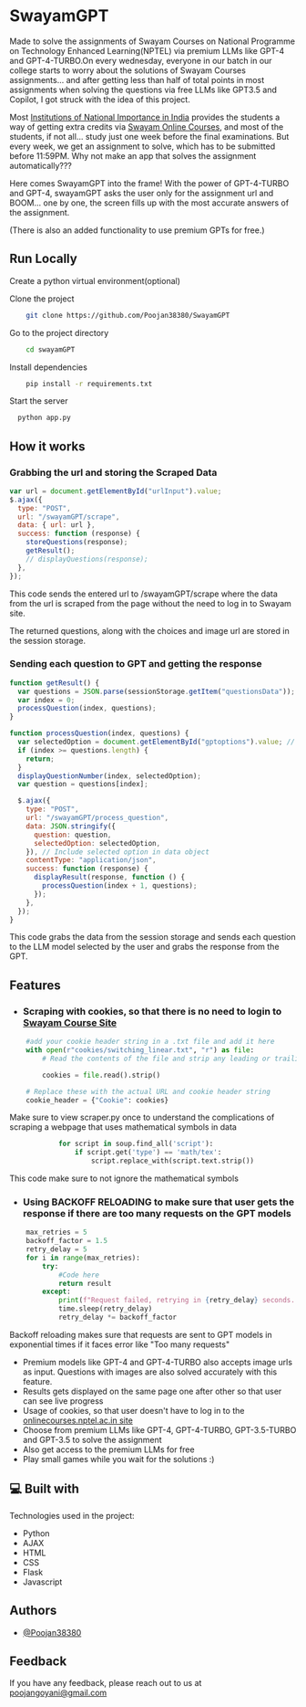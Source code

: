 # SwayamGPT

Made to solve the assignments of Swayam Courses on National Programme on Technology Enhanced Learning(NPTEL) via premium LLMs like GPT-4 and GPT-4-TURBO.On every wednesday, everyone in our batch in our college starts to worry about the solutions of Swayam Courses assignments... and after getting less than half of total points in most assignments when solving the questions via free LLMs like GPT3.5 and Copilot, I got struck with the idea of this project.

Most [Institutions of National Importance in India](https://www.education.gov.in/institutions-national-importance) provides the students a way of getting extra credits via [Swayam Online Courses](https://onlinecourses.nptel.ac.in), and most of the students, if not all... study just one week before the final examinations. But every week, we get an assignment to solve, which has to be submitted before 11:59PM. Why not make an app that solves the assignment automatically??? 

Here comes SwayamGPT into the frame!
With the power of GPT-4-TURBO and GPT-4, swayamGPT asks the user only for the assignment url and BOOM... one by one, the screen fills up with the most accurate answers of the assignment.

(There is also an added functionality to use premium GPTs for free.)

## Run Locally

Create a python virtual environment(optional)

<!--
Create a virtual python environment(optional)

```bash
    python -m venv name_of_virtual_environment
```

Run this command in a terminal with administrator privileges

```bash
    name_of_virtual_environment\Scripts\activate
``` -->

Clone the project

```bash
    git clone https://github.com/Poojan38380/SwayamGPT
```

Go to the project directory

```bash
    cd swayamGPT
```

Install dependencies

```bash
    pip install -r requirements.txt
```

Start the server

```bash
  python app.py
```

## How it works

### Grabbing the url and storing the Scraped Data

```javascript
var url = document.getElementById("urlInput").value;
$.ajax({
  type: "POST",
  url: "/swayamGPT/scrape",
  data: { url: url },
  success: function (response) {
    storeQuestions(response);
    getResult();
    // displayQuestions(response);
  },
});
```

This code sends the entered url to /swayamGPT/scrape where the data from the url is scraped from the page without the need to log in to Swayam site.

The returned questions, along with the choices and image url are stored in the session storage.

### Sending each question to GPT and getting the response

```javascript
function getResult() {
  var questions = JSON.parse(sessionStorage.getItem("questionsData"));
  var index = 0;
  processQuestion(index, questions);
}

function processQuestion(index, questions) {
  var selectedOption = document.getElementById("gptoptions").value; // Retrieve selected option value
  if (index >= questions.length) {
    return;
  }
  displayQuestionNumber(index, selectedOption);
  var question = questions[index];

  $.ajax({
    type: "POST",
    url: "/swayamGPT/process_question",
    data: JSON.stringify({
      question: question,
      selectedOption: selectedOption,
    }), // Include selected option in data object
    contentType: "application/json",
    success: function (response) {
      displayResult(response, function () {
        processQuestion(index + 1, questions);
      });
    },
  });
}
```

This code grabs the data from the session storage and sends each question to the LLM model selected by the user and grabs the response from the GPT.

## Features

- ### Scraping with cookies, so that there is no need to login to [Swayam Course Site](https://onlinecourses.nptel.ac.in)

```python
    #add your cookie header string in a .txt file and add it here
    with open(r"cookies/switching_linear.txt", "r") as file:
        # Read the contents of the file and strip any leading or trailing whitespace

        cookies = file.read().strip()

    # Replace these with the actual URL and cookie header string
    cookie_header = {"Cookie": cookies}
```

Make sure to view scraper.py once to understand the complications of scraping a webpage that uses mathematical symbols in data

```python
            for script in soup.find_all('script'):
                if script.get('type') == 'math/tex':
                    script.replace_with(script.text.strip())
```

This code make sure to not ignore the mathematical symbols

- ### Using BACKOFF RELOADING to make sure that user gets the response if there are too many requests on the GPT models

```python
    max_retries = 5
    backoff_factor = 1.5
    retry_delay = 5
    for i in range(max_retries):
        try:
            #Code here
            return result
        except:
            print(f"Request failed, retrying in {retry_delay} seconds...")
            time.sleep(retry_delay)
            retry_delay *= backoff_factor
```

Backoff reloading makes sure that requests are sent to GPT models in exponential times if it faces error like "Too many requests"

- Premium models like GPT-4 and GPT-4-TURBO also accepts image urls as input. Questions with images are also solved accurately with this feature.
- Results gets displayed on the same page one after other so that user can see live progress
- Usage of cookies, so that user doesn't have to log in to the [onlinecourses.nptel.ac.in site](https://onlinecourses.nptel.ac.in)
- Choose from premium LLMs like GPT-4, GPT-4-TURBO, GPT-3.5-TURBO and GPT-3.5 to solve the assignment
- Also get access to the premium LLMs for free
- Play small games while you wait for the solutions :)

<h2>💻 Built with</h2>

Technologies used in the project:

- Python
- AJAX
- HTML
- CSS
- Flask
- Javascript

## Authors

- [@Poojan38380](https://github.com/Poojan38380)

## Feedback

If you have any feedback, please reach out to us at poojangoyani@gmail.com
